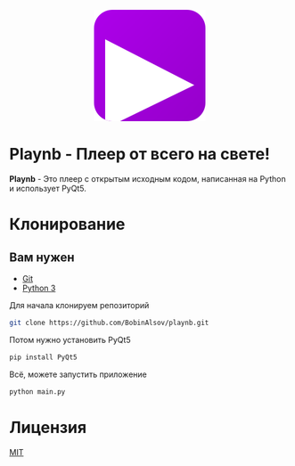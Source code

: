 <p align="center">
<img src="images/other/playnb.png">
<br>
</p>

# Playnb - Плеер от всего на свете!
**Playnb** - Это плеер с открытым исходным кодом, написанная на Python и использует PyQt5.

# Клонирование
## Вам нужен
- [Git](https://git-scm.com/)
- [Python 3](https://www.python.org/)

Для начала клонируем репозиторий
```bash
git clone https://github.com/BobinAlsov/playnb.git
```

Потом нужно установить PyQt5
```bash
pip install PyQt5
```

Всё, можете запустить приложение
```bash
python main.py
```

# Лицензия
[MIT](https://github.com/BobinAlsov/tree/edit/main/LICENSE)
